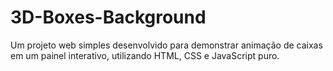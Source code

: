 # 3D-Boxes-Background
Um projeto web simples desenvolvido para demonstrar animação de caixas em um painel interativo, utilizando HTML, CSS e JavaScript puro.
